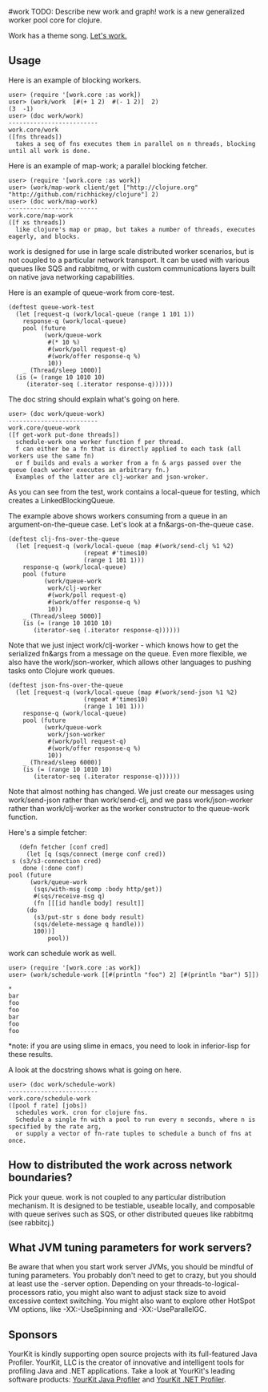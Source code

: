 #work
TODO: Describe new work and graph!
work is a new generalized worker pool core for clojure.

Work has a theme song. [Let's work.](http://www.youtube.com/watch?v=SGHgGCB-rMc&feature=related)

## Usage

Here is an example of blocking workers.

    user> (require '[work.core :as work])
    user> (work/work  [#(+ 1 2)  #(- 1 2)]  2)
    (3  -1)
    user> (doc work/work)
    -------------------------
    work.core/work
    ([fns threads])
      takes a seq of fns executes them in parallel on n threads, blocking until all work is done.

Here is an example of map-work; a parallel blocking fetcher.

    user> (require '[work.core :as work])
    user> (work/map-work client/get ["http://clojure.org" "http://github.com/richhickey/clojure"] 2)
    user> (doc work/map-work)
    -------------------------
    work.core/map-work
    ([f xs threads])
      like clojure's map or pmap, but takes a number of threads, executes eagerly, and blocks.

work is designed for use in large scale distributed worker scenarios, but is not coupled to a particular network transport.  It can be used with various queues like SQS and rabbitmq, or with custom communications layers built on native java networking capabilities.

Here is an example of queue-work from core-test.

    (deftest queue-work-test
      (let [request-q (work/local-queue (range 1 101 1))
        response-q (work/local-queue)
        pool (future
              (work/queue-work
               #(* 10 %)
               #(work/poll request-q)
               #(work/offer response-q %)
               10))
        _ (Thread/sleep 1000)]
      (is (= (range 10 1010 10)
         (iterator-seq (.iterator response-q))))))

The doc string should explain what's going on here.

    user> (doc work/queue-work)
    -------------------------
    work.core/queue-work
    ([f get-work put-done threads])
      schedule-work one worker function f per thread.
      f can either be a fn that is directly applied to each task (all workers use the same fn)
      or f builds and evals a worker from a fn & args passed over the queue (each worker executes an arbitrary fn.)
      Examples of the latter are clj-worker and json-wroker.

As you can see from the test, work contains a local-queue for testing, which creates a LinkedBlockingQueue.

The example above shows workers consuming from a queue in an argument-on-the-queue case.  Let's look at a fn&args-on-the-queue case.

    (deftest clj-fns-over-the-queue
      (let [request-q (work/local-queue (map #(work/send-clj %1 %2)
                         (repeat #'times10)
                         (range 1 101 1)))
        response-q (work/local-queue)
        pool (future
              (work/queue-work
               work/clj-worker
               #(work/poll request-q)
               #(work/offer response-q %)
               10))
        _ (Thread/sleep 5000)]
        (is (= (range 10 1010 10)
           (iterator-seq (.iterator response-q))))))

Note that we just inject work/clj-worker - which knows how to get the serialized fn&args from a message on the queue.  Even more flexible, we also have the work/json-worker, which allows other languages to pushing tasks onto Clojure work queues.

    (deftest json-fns-over-the-queue
      (let [request-q (work/local-queue (map #(work/send-json %1 %2)
                         (repeat #'times10)
                         (range 1 101 1)))
        response-q (work/local-queue)
        pool (future
              (work/queue-work
               work/json-worker
               #(work/poll request-q)
               #(work/offer response-q %)
               10))
        _ (Thread/sleep 6000)]
        (is (= (range 10 1010 10)
           (iterator-seq (.iterator response-q))))))

Note that almost nothing has changed.  We just create our messages using work/send-json rather than work/send-clj, and we pass work/json-worker rather than work/clj-worker as the worker constructor to the queue-work function.

Here's a simple fetcher:

       (defn fetcher [conf cred]
         (let [q (sqs/connect (merge conf cred))
	 s (s3/s3-connection cred)
	 	done (:done conf)
	pool (future
	      (work/queue-work
	       (sqs/with-msg (comp :body http/get))
	       #(sqs/receive-msg q)
	       (fn [[[id handle body] result]]
		 (do 
		   (s3/put-str s done body result)
		   (sqs/delete-message q handle)))
	       100))]
    	       pool))

work can schedule work as well.

    user> (require '[work.core :as work])
    user> (work/schedule-work [[#(println "foo") 2] [#(println "bar") 5]])

    *
    bar
    foo
    foo
    bar
    foo
    foo

*note: if you are using slime in emacs, you need to look in inferior-lisp for these results.

A look at the docstring shows what is going on here.

    user> (doc work/schedule-work)
    -------------------------
    work.core/schedule-work
    ([pool f rate] [jobs])
      schedules work. cron for clojure fns.
      Schedule a single fn with a pool to run every n seconds, where n is specified by the rate arg,
      or supply a vector of fn-rate tuples to schedule a bunch of fns at once.

## How to distributed the work across network boundaries?

Pick your queue.  work is not coupled to any particular distribution mechanism.  It is designed to be testiable, useable locally, and composable with queue serives such as SQS, or other distributed queues like rabbitmq (see rabbitcj.)

## What JVM tuning parameters for work servers?

Be aware that when you start work server JVMs, you should be mindful of tuning parameters.  You probably don't need to get to crazy, but you should at least use the -server option.  Depending on your threads-to-logical-processors ratio, you might also want to adjust stack size to avoid excessive context switching.  You might also want to explore other HotSpot VM options, like -XX:-UseSpinning and -XX:-UseParallelGC.

## Sponsors

YourKit is kindly supporting open source projects with its full-featured Java Profiler.
YourKit, LLC is the creator of innovative and intelligent tools for profiling
Java and .NET applications. Take a look at YourKit's leading software products:
[YourKit Java Profiler](http://www.yourkit.com/java/profiler/index.jsp) and
[YourKit .NET Profiler](http://www.yourkit.com/.net/profiler/index.jsp).